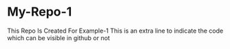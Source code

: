 # My-Repo-1
This Repo Is Created For Example-1
This is an extra line to indicate the code which can be visible in github or not
